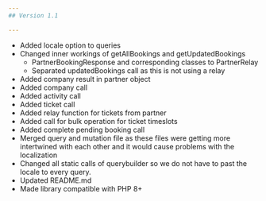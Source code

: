 ```yaml
---
## Version 1.1

---
```

- Added locale option to queries
- Changed inner workings of getAllBookings and getUpdatedBookings
  - PartnerBookingResponse and corresponding classes to PartnerRelay
  - Separated updatedBookings call as this is not using a relay
- Added company result in partner object 
- Added company call 
- Added activity call 
- Added ticket call 
- Added relay function for tickets from partner 
- Added call for bulk operation for ticket timeslots
- Added complete pending booking call
- Merged query and mutation file as these files were getting more intertwined with each other and it would cause problems with the localization
- Changed all static calls of querybuilder so we do not have to past the locale to every query.
- Updated README.md
- Made library compatible with PHP 8+
